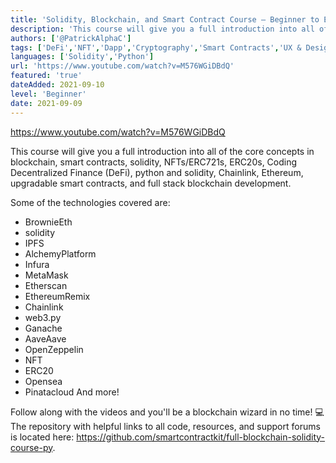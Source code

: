 ```yaml
---
title: 'Solidity, Blockchain, and Smart Contract Course – Beginner to Expert Python Tutorial'
description: 'This course will give you a full introduction into all of the core concepts in blockchain, smart contracts, solidity, NFTs/ERC721s, upgrades, and more.'
authors: ['@PatrickAlphaC']
tags: ['DeFi','NFT','Dapp','Cryptography','Smart Contracts','UX & Design','Storage']
languages: ['Solidity','Python']
url: 'https://www.youtube.com/watch?v=M576WGiDBdQ'
featured: 'true'
dateAdded: 2021-09-10
level: 'Beginner'
date: 2021-09-09
---
```


https://www.youtube.com/watch?v=M576WGiDBdQ

This course will give you a full introduction into all of the core concepts in blockchain, smart contracts, solidity, NFTs/ERC721s, ERC20s, Coding Decentralized Finance (DeFi), python and solidity, Chainlink, Ethereum, upgradable smart contracts, and full stack blockchain development.   

Some of the technologies covered are:
- BrownieEth
- solidity
- IPFS
- AlchemyPlatform
- Infura
- MetaMask
- Etherscan
- EthereumRemix
- Chainlink
- web3.py
- Ganache
- AaveAave
- OpenZeppelin
- NFT 
- ERC20 
- Opensea
- Pinatacloud
 And more!

Follow along with the videos and you'll be a blockchain wizard in no time!  💻 The repository with helpful links to all code, resources, and support forums is located here: https://github.com/smartcontractkit/full-blockchain-solidity-course-py.
